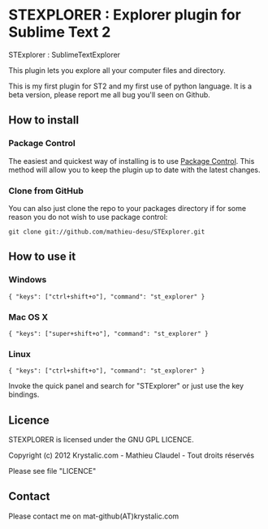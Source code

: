 # STEXPLORER : Explorer plugin for Sublime Text 2

STExplorer : SublimeTextExplorer

This plugin lets you explore all your computer files and directory.

This is my first plugin for ST2 and my first use of python language. It is a beta version, please report me all bug you'll seen on Github.

## How to install

### Package Control

The easiest and quickest way of installing is to use [Package Control](http://wbond.net/sublime_packages/package_control).
This method will allow you to keep the plugin up to date with the latest changes.

### Clone from GitHub

You can also just clone the repo to your packages directory if for some reason you do not wish to use package control:

    git clone git://github.com/mathieu-desu/STExplorer.git

## How to use it

### Windows
    { "keys": ["ctrl+shift+o"], "command": "st_explorer" }

### Mac OS X
    { "keys": ["super+shift+o"], "command": "st_explorer" }

### Linux
    { "keys": ["ctrl+shift+o"], "command": "st_explorer" }

Invoke the quick panel and search for "STExplorer" or just use the key bindings.

## Licence

  STEXPLORER is licensed under the GNU GPL LICENCE.

  Copyright (c) 2012 Krystalic.com - Mathieu Claudel - Tout droits réservés 

  Please see file "LICENCE"

## Contact

  Please contact me on mat-github(AT)krystalic.com